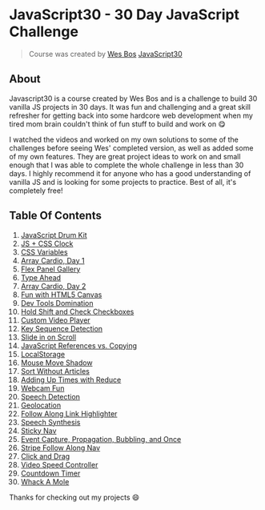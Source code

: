 # JavaScript30 - 30 Day JavaScript Challenge

> Course was created by [Wes Bos](https://github.com/wesbos)
> [JavaScript30](https://javascript30.com)

## About

Javascript30 is a course created by Wes Bos and is a challenge to build 30 vanilla JS projects in 30 days. It was fun and challenging and a great skill refresher for getting back into some hardcore web development when my tired mom brain couldn't think of fun stuff to build and work on 😋

I watched the videos and worked on my own solutions to some of the challenges before seeing Wes' completed version, as well as added some of my own features. They are great project ideas to work on and small enough that I was able to complete the whole challenge in less than 30 days. I highly recommend it for anyone who has a good understanding of vanilla JS and is looking for some projects to practice. Best of all, it's completely free!

## Table Of Contents
1.  [JavaScript Drum Kit](/Completed%20Projects/01%20-%20JavaScript%20Drum%20Kit)
2.  [JS + CSS Clock](/Completed%20Projects/02%20-%20JS%20and%20CSS%20Clock)
3.  [CSS Variables](/Completed%20Projects/03%20-%20CSS%20Variables)
4.  [Array Cardio, Day 1](/Completed%20Projects/04%20-%20Array%20Cardio%20Day%201)
5.  [Flex Panel Gallery](/Completed%20Projects/05%20-%20Flex%20Panel%20Gallery)
6.  [Type Ahead](/Completed%20Projects/06%20-%20Type%20Ahead)
7.  [Array Cardio, Day 2](/Completed%20Projects/07%20-%20Array%20Cardio%20Day%202)
8.  [Fun with HTML5 Canvas](/Completed%20Projects/08%20-%20Fun%20with%20HTML5%20Canvas)
9.  [Dev Tools Domination](/Completed%20Projects/09%20-%20Dev%20Tools%20Domination)
10. [Hold Shift and Check Checkboxes](/Completed%20Projects/10%20-%20Hold%20Shift%20and%20Check%20Checkboxes)
11. [Custom Video Player](/Completed%20Projects/11%20-%20Custom%20Video%20Player)
12. [Key Sequence Detection](/Completed%20Projects/12%20-%20Key%20Sequence%20Detection)
13. [Slide in on Scroll](/Completed%20Projects/13%20-%20Slide%20in%20on%20Scroll)
14. [JavaScript References vs. Copying](/Completed%20Projects/14%20-%20JavaScript%20References%20VS%20Copying)
15. [LocalStorage](/Completed%20Projects/15%20-%20LocalStorage)
16. [Mouse Move Shadow](/Completed%20Projects/16%20-%20Mouse%20Move%20Shadow)
17. [Sort Without Articles](/Completed%20Projects/17%20-%20Sort%20Without%20Articles)
18. [Adding Up Times with Reduce](/Completed%20Projects/18%20-%20Adding%20Up%20Times%20with%20Reduce)
19. [Webcam Fun](/Completed%20Projects/19%20-%20Webcam%20Fun)
20. [Speech Detection](/Completed%20Projects/20%20-%20Speech%20Detection)
21. [Geolocation](/Completed%20Projects/21%20-%20Geolocation)
22. [Follow Along Link Highlighter](/Completed%20Projects/22%20-%20Follow%20Along%20Link%20Highlighter)
23. [Speech Synthesis](/Completed%20Projects/23%20-%20Speech%20Synthesis)
24. [Sticky Nav](/Completed%20Projects/24%20-%20Sticky%20Nav)
25. [Event Capture, Propagation, Bubbling, and Once](/Completed%20Projects/25%20-%20Event%20Capture%2C%20Propagation%2C%20Bubbling%20and%20Once)
26. [Stripe Follow Along Nav](/Completed%20Projects/26%20-%20Stripe%20Follow%20Along%20Nav)
27. [Click and Drag](/Completed%20Projects/27%20-%20Click%20and%20Drag)
28. [Video Speed Controller](/Completed%20Projects/28%20-%20Video%20Speed%20Controller)
29. [Countdown Timer](/Completed%20Projects/29%20-%20Countdown%20Timer)
30. [Whack A Mole](/Completed%20Projects/30%20-%20Whack%20A%20Mole)

Thanks for checking out my projects 😄
